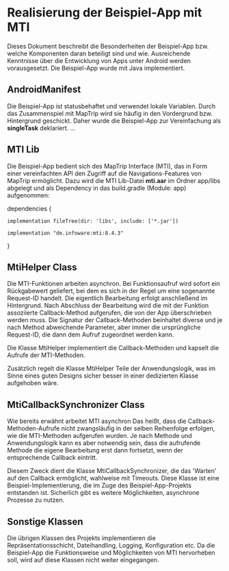 # Realisierung der Beispiel-App mit MTI
Dieses Dokument beschreibt die Besonderheiten der Beispiel-App bzw. welche Komponenten daran beteiligt sind und wie.
Ausreichende Kenntnisse über die Entwicklung von Apps unter Android werden vorausgesetzt.
Die Beispiel-App wurde mit Java implementiert.

## AndroidManifest
Die Beispiel-App ist statusbehaftet und verwendet lokale Variablen. Durch das Zusammenspiel mit MapTrip wird sie häufig in den Vordergrund bzw. Hintergrund geschickt.
Daher wurde die Beispiel-App zur Vereinfachung als __singleTask__ deklariert.
        <activity
            android:name=".main.MainActivity"
            android:launchMode="singleTask"
            android:configChanges="orientation|screenSize|keyboardHidden">
            ...
        </activity>
 

## MTI Lib
Die Beispiel-App bedient sich des MapTrip Interface (MTI), das in Form einer vereinfachten API den Zugriff auf die Navigations-Features von MapTrip ermöglicht.
Dazu wird die MTI Lib-Datei __mti.aar__ im Ordner app/libs abgelegt und als Dependency in das build.gradle (Module: app) aufgenommen:

  dependencies {

    implementation fileTree(dir: 'libs', include: ['*.jar'])
    
    implementation "de.infoware:mti:8.4.3"
    
  }

## MtiHelper Class
Die MTI-Funktionen arbeiten asynchron. Bei Funktionsaufruf wird sofort ein Rückgabewert geliefert, bei dem es sich in der Regel um eine sogenannte Request-ID handelt.
Die eigentlich Bearbeitung erfolgt anschließend im Hintergrund. 
Nach Abschluss der Bearbeitung wird die mit der Funktion assoziierte Callback-Method aufgerufen, die von der App überschrieben werden muss.
Die Signatur der Callback-Methoden beinhaltet diverse und je nach Method abweichende Parameter, aber immer die ursprüngliche Request-ID, die dann dem Aufruf zugeordnet werden kann.

Die Klasse MtiHelper implementiert die Callback-Methoden und kapselt die Aufrufe der MTI-Methoden.

Zusätzlich regelt die Klasse MtiHelper Teile der Anwendungslogik, was im Sinne eines guten Designs sicher besser in einer dedizierten Klasse aufgehoben wäre.

## MtiCallbackSynchronizer Class
Wie bereits erwähnt arbeitet MTI asynchron
Das heißt, dass die Callback-Methoden-Aufrufe nicht zwangsläufig in der selben Reihenfolge erfolgen, wie die MTI-Methoden aufgerufen wurden.
Je nach Methode und Anwendungslogik kann es aber notwendig sein, dass die aufrufende Methode die eigene Bearbeitung erst dann fortsetzt, wenn der entsprechende Callback eintritt.

Diesem Zweck dient die Klasse MtiCallbackSynchronizer, die das 'Warten' auf den Callback ermöglicht, wahlweise mit Timeouts.
Diese Klasse ist eine Beispiel-Implementierung, die im Zuge des Beispiel-App-Projekts entstanden ist. Sicherlich gibt es weitere Möglichkeiten, asynchrone Prozesse zu nutzen.

## Sonstige Klassen
Die übrigen Klassen des Projekts implementieren die Repräsentationsschicht, Dateihandling, Logging, Konfiguration etc.
Da die Beispiel-App die Funktionsweise und Möglichkeiten von MTI hervorheben soll, wird auf diese Klassen nicht weiter eingegangen.
